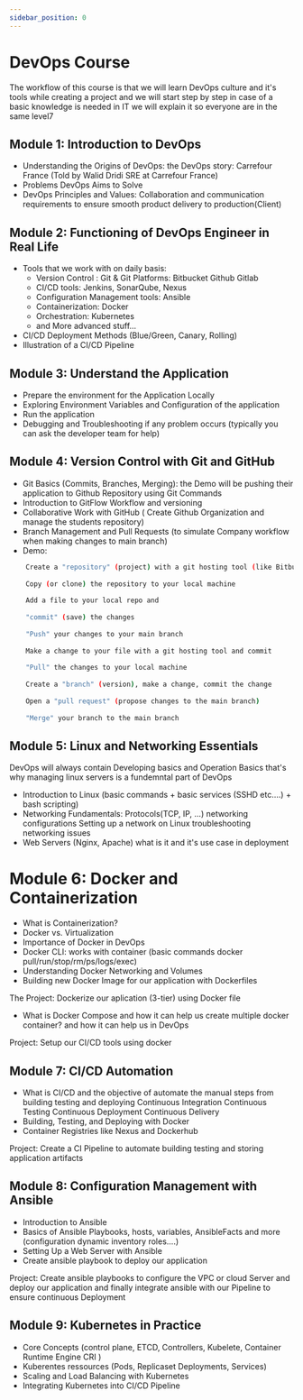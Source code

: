 ```yaml
---
sidebar_position: 0
---
```


# DevOps Course
The workflow of this course is that we will learn DevOps culture and it's tools while creating a project and we will start step by step in case of a basic knowledge is needed in IT we will explain it so everyone are in the same level7

## Module 1: Introduction to DevOps
- Understanding the Origins of DevOps:
    the DevOps story: Carrefour France (Told by Walid Dridi SRE at Carrefour France)
- Problems DevOps Aims to Solve
- DevOps Principles and Values: Collaboration and communication requirements to ensure smooth product delivery to production(Client)

## Module 2: Functioning of DevOps Engineer in Real Life
- Tools that we work with on daily basis:
  * Version Control : Git & Git Platforms: Bitbucket Github Gitlab
  * CI/CD tools: Jenkins, SonarQube, Nexus
  * Configuration Management tools: Ansible
  * Containerization: Docker
  * Orchestration: Kubernetes
  * and More advanced stuff...
- CI/CD Deployment Methods (Blue/Green, Canary, Rolling)
- Illustration of a CI/CD Pipeline

## Module 3: Understand the Application
- Prepare the environment for the Application Locally
- Exploring Environment Variables and Configuration of the application
- Run the application 
- Debugging and Troubleshooting if any problem occurs (typically you can ask the developer team for help)

## Module 4: Version Control with Git and GitHub
- Git Basics (Commits, Branches, Merging): the Demo will be pushing their application to Github Repository using Git Commands
- Introduction to GitFlow Workflow and versioning
- Collaborative Work with GitHub ( Create Github Organization and manage the students repository)
- Branch Management and Pull Requests (to simulate Company workflow when making changes to main branch)
- Demo:
```bash
    Create a "repository" (project) with a git hosting tool (like Bitbucket)
  
    Copy (or clone) the repository to your local machine
  
    Add a file to your local repo and
  
    "commit" (save) the changes
  
    "Push" your changes to your main branch
  
    Make a change to your file with a git hosting tool and commit
  
    "Pull" the changes to your local machine
  
    Create a "branch" (version), make a change, commit the change
  
    Open a "pull request" (propose changes to the main branch)
  
    "Merge" your branch to the main branch
```
## Module 5: Linux and Networking Essentials 
DevOps will always contain Developing basics and Operation Basics that's why managing linux servers is a fundemntal part of DevOps 
- Introduction to Linux (basic commands + basic services (SSHD etc....) + bash scripting)
- Networking Fundamentals:
  Protocols(TCP, IP, ...)
  networking configurations
  Setting up a network on Linux
  troubleshooting networking issues
- Web Servers (Nginx, Apache) what is it and it's use case in deployment

# Module 6: Docker and Containerization

- What is Containerization?
- Docker vs. Virtualization
- Importance of Docker in DevOps
- Docker CLI: works with container (basic commands docker pull/run/stop/rm/ps/logs/exec)
- Understanding Docker Networking and Volumes
- Building new Docker Image for our application with Dockerfiles

The Project: Dockerize our aplication (3-tier) using Docker file
- What is Docker Compose and how it can help us create multiple docker container? and how it can help us in DevOps 

Project: Setup our CI/CD tools using docker

## Module 7: CI/CD Automation
- What is CI/CD and the objective of automate the manual steps from building testing and deploying
  Continuous Integration
  Continuous Testing
  Continuous Deployment
  Continuous Delivery
- Building, Testing, and Deploying with Docker
- Container Registries like Nexus and Dockerhub 

Project: Create a CI Pipeline to automate building testing and storing application artifacts 

## Module 8: Configuration Management with Ansible
- Introduction to Ansible
- Basics of Ansible Playbooks, hosts, variables, AnsibleFacts and more (configuration dynamic inventory roles....)
- Setting Up a Web Server with Ansible 
- Create ansible playbook to deploy our application

Project: Create ansible playbooks to configure the VPC or cloud Server and deploy our application and finally integrate ansible with our Pipeline to ensure continuous Deployment


## Module 9: Kubernetes in Practice
- Core Concepts (control plane, ETCD, Controllers, Kubelete, Container Runtime Engine CRI )
- Kuberentes ressources (Pods, Replicaset Deployments, Services)
- Scaling and Load Balancing with Kubernetes
- Integrating Kubernetes into CI/CD Pipeline
